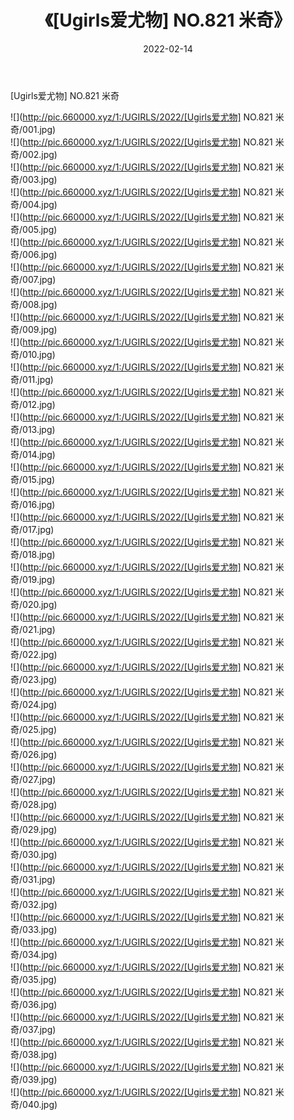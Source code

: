 ﻿---
layout: post
title:  《[Ugirls爱尤物] NO.821 米奇》
date:   2022-02-14
img: http://pic.660000.xyz/1:/UGIRLS/2022/[Ugirls爱尤物] NO.821 米奇/000.jpg
categories: [美女, 清纯, 唯美]
---

[Ugirls爱尤物] NO.821 米奇

 ![](http://pic.660000.xyz/1:/UGIRLS/2022/[Ugirls爱尤物] NO.821 米奇/001.jpg) <br>![](http://pic.660000.xyz/1:/UGIRLS/2022/[Ugirls爱尤物] NO.821 米奇/002.jpg) <br>![](http://pic.660000.xyz/1:/UGIRLS/2022/[Ugirls爱尤物] NO.821 米奇/003.jpg) <br>![](http://pic.660000.xyz/1:/UGIRLS/2022/[Ugirls爱尤物] NO.821 米奇/004.jpg) <br>![](http://pic.660000.xyz/1:/UGIRLS/2022/[Ugirls爱尤物] NO.821 米奇/005.jpg) <br>![](http://pic.660000.xyz/1:/UGIRLS/2022/[Ugirls爱尤物] NO.821 米奇/006.jpg) <br>![](http://pic.660000.xyz/1:/UGIRLS/2022/[Ugirls爱尤物] NO.821 米奇/007.jpg) <br>![](http://pic.660000.xyz/1:/UGIRLS/2022/[Ugirls爱尤物] NO.821 米奇/008.jpg) <br>![](http://pic.660000.xyz/1:/UGIRLS/2022/[Ugirls爱尤物] NO.821 米奇/009.jpg) <br>![](http://pic.660000.xyz/1:/UGIRLS/2022/[Ugirls爱尤物] NO.821 米奇/010.jpg) <br>![](http://pic.660000.xyz/1:/UGIRLS/2022/[Ugirls爱尤物] NO.821 米奇/011.jpg) <br>![](http://pic.660000.xyz/1:/UGIRLS/2022/[Ugirls爱尤物] NO.821 米奇/012.jpg) <br>![](http://pic.660000.xyz/1:/UGIRLS/2022/[Ugirls爱尤物] NO.821 米奇/013.jpg) <br>![](http://pic.660000.xyz/1:/UGIRLS/2022/[Ugirls爱尤物] NO.821 米奇/014.jpg) <br>![](http://pic.660000.xyz/1:/UGIRLS/2022/[Ugirls爱尤物] NO.821 米奇/015.jpg) <br>![](http://pic.660000.xyz/1:/UGIRLS/2022/[Ugirls爱尤物] NO.821 米奇/016.jpg) <br>![](http://pic.660000.xyz/1:/UGIRLS/2022/[Ugirls爱尤物] NO.821 米奇/017.jpg) <br>![](http://pic.660000.xyz/1:/UGIRLS/2022/[Ugirls爱尤物] NO.821 米奇/018.jpg) <br>![](http://pic.660000.xyz/1:/UGIRLS/2022/[Ugirls爱尤物] NO.821 米奇/019.jpg) <br>![](http://pic.660000.xyz/1:/UGIRLS/2022/[Ugirls爱尤物] NO.821 米奇/020.jpg) <br>![](http://pic.660000.xyz/1:/UGIRLS/2022/[Ugirls爱尤物] NO.821 米奇/021.jpg) <br>![](http://pic.660000.xyz/1:/UGIRLS/2022/[Ugirls爱尤物] NO.821 米奇/022.jpg) <br>![](http://pic.660000.xyz/1:/UGIRLS/2022/[Ugirls爱尤物] NO.821 米奇/023.jpg) <br>![](http://pic.660000.xyz/1:/UGIRLS/2022/[Ugirls爱尤物] NO.821 米奇/024.jpg) <br>![](http://pic.660000.xyz/1:/UGIRLS/2022/[Ugirls爱尤物] NO.821 米奇/025.jpg) <br>![](http://pic.660000.xyz/1:/UGIRLS/2022/[Ugirls爱尤物] NO.821 米奇/026.jpg) <br>![](http://pic.660000.xyz/1:/UGIRLS/2022/[Ugirls爱尤物] NO.821 米奇/027.jpg) <br>![](http://pic.660000.xyz/1:/UGIRLS/2022/[Ugirls爱尤物] NO.821 米奇/028.jpg) <br>![](http://pic.660000.xyz/1:/UGIRLS/2022/[Ugirls爱尤物] NO.821 米奇/029.jpg) <br>![](http://pic.660000.xyz/1:/UGIRLS/2022/[Ugirls爱尤物] NO.821 米奇/030.jpg) <br>![](http://pic.660000.xyz/1:/UGIRLS/2022/[Ugirls爱尤物] NO.821 米奇/031.jpg) <br>![](http://pic.660000.xyz/1:/UGIRLS/2022/[Ugirls爱尤物] NO.821 米奇/032.jpg) <br>![](http://pic.660000.xyz/1:/UGIRLS/2022/[Ugirls爱尤物] NO.821 米奇/033.jpg) <br>![](http://pic.660000.xyz/1:/UGIRLS/2022/[Ugirls爱尤物] NO.821 米奇/034.jpg) <br>![](http://pic.660000.xyz/1:/UGIRLS/2022/[Ugirls爱尤物] NO.821 米奇/035.jpg) <br>![](http://pic.660000.xyz/1:/UGIRLS/2022/[Ugirls爱尤物] NO.821 米奇/036.jpg) <br>![](http://pic.660000.xyz/1:/UGIRLS/2022/[Ugirls爱尤物] NO.821 米奇/037.jpg) <br>![](http://pic.660000.xyz/1:/UGIRLS/2022/[Ugirls爱尤物] NO.821 米奇/038.jpg) <br>![](http://pic.660000.xyz/1:/UGIRLS/2022/[Ugirls爱尤物] NO.821 米奇/039.jpg) <br>![](http://pic.660000.xyz/1:/UGIRLS/2022/[Ugirls爱尤物] NO.821 米奇/040.jpg) <br>